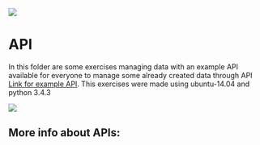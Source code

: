 ![](https://media.sproutsocial.com/uploads/2015/04/What-is-an-API.png)

# API
In this folder are some exercises managing data with an example API available for everyone to manage some already created data through API [Link for example API](https://jsonplaceholder.typicode.com/). This exercises were made using ubuntu-14.04 and python 3.4.3

![](https://www.seobility.net/en/wiki/images/f/f1/Rest-API.png)

## More info about APIs:
[](https://www.webopedia.com/definitions/api/)
[](https://www.freecodecamp.org/news/what-is-an-api-in-english-please-b880a3214a82/)

